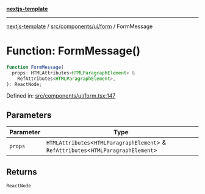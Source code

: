 [**nextjs-template**](../../../../../README.md)

---

[nextjs-template](../../../../../README.md) / [src/components/ui/form](../README.md) / FormMessage

# Function: FormMessage()

```ts
function FormMessage(
  props: HTMLAttributes<HTMLParagraphElement> &
    RefAttributes<HTMLParagraphElement>,
): ReactNode;
```

Defined in: [src/components/ui/form.tsx:147](https://github.com/Its-Satyajit/nextjs-template/blob/main/src/components/ui/form.tsx#L147)

## Parameters

| Parameter | Type                                                                                   |
| --------- | -------------------------------------------------------------------------------------- |
| `props`   | `HTMLAttributes`\<`HTMLParagraphElement`\> & `RefAttributes`\<`HTMLParagraphElement`\> |

## Returns

`ReactNode`
